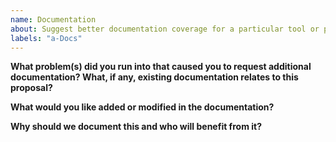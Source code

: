 ```yaml
---
name: Documentation
about: Suggest better documentation coverage for a particular tool or process.
labels: "a-Docs"
---
```


<!--
  Before opening a new issue, please search existing issues:  https://github.com/reposense/RepoSense/issues
-->

**What problem(s) did you run into that caused you to request additional documentation? What, if any, existing documentation relates to this proposal?**
<!--
    Mention the part of the documentation you're referring to
    and how it relates to your request.
-->


**What would you like added or modified in the documentation?**
<!-- 
    Summarize the suggested addition to or
    modification of existing documentation.
-->


**Why should we document this and who will benefit from it?**
<!--
    Here would be a good place to talk about the motivation
    behind adding this documentation.
-->
